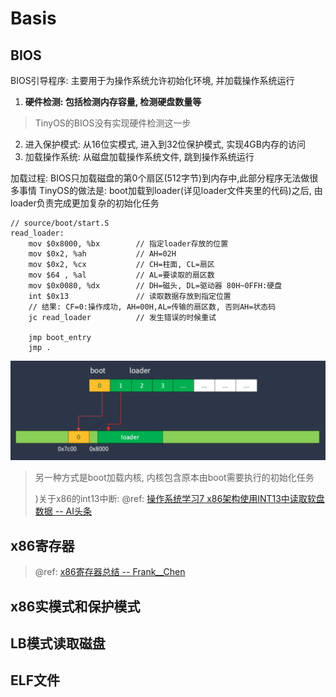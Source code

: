 # Basis

## BIOS

BIOS引导程序: 主要用于为操作系统允许初始化环境, 并加载操作系统运行

1. **硬件检测: 包括检测内存容量, 检测硬盘数量等**

> TinyOS的BIOS没有实现硬件检测这一步

2. 进入保护模式: 从16位实模式, 进入到32位保护模式, 实现4GB内存的访问
3. 加载操作系统: 从磁盘加载操作系统文件, 跳到操作系统运行

加载过程: BIOS只加载磁盘的第0个扇区(512字节)到内存中,此部分程序无法做很多事情
TinyOS的做法是:
boot加载到loader(详见loader文件夹里的代码)之后, 由loader负责完成更加复杂的初始化任务

```assembly
// source/boot/start.S
read_loader:
	mov $0x8000, %bx		// 指定loader存放的位置
	mov $0x2, %ah			// AH=02H
	mov $0x2, %cx			// CH=柱面, CL=扇区
	mov $64	, %al			// AL=要读取的扇区数
	mov $0x0080, %dx		// DH=磁头, DL=驱动器 80H~0FFH:硬盘
	int $0x13				// 读取数据存放到指定位置
	// 结果: CF=0:操作成功, AH=00H,AL=传输的扇区数, 否则AH=状态码
	jc read_loader			// 发生错误的时候重试

	jmp boot_entry
	jmp .
```

![boot2loader.png](../assets/boot2loader.png)

> 另一种方式是boot加载内核, 内核包含原本由boot需要执行的初始化任务
>
> )关于x86的int13中断: @ref: [操作系统学习7 x86架构使用INT13中读取软盘数据 -- AI头条](https://zhuanlan.zhihu.com/p/682208424)

## x86寄存器

> @ref: [x86寄存器总结 -- Frank__Chen](https://www.cnblogs.com/FrankChen831X/p/10482718.html)

## x86实模式和保护模式

## LB模式读取磁盘

## ELF文件
